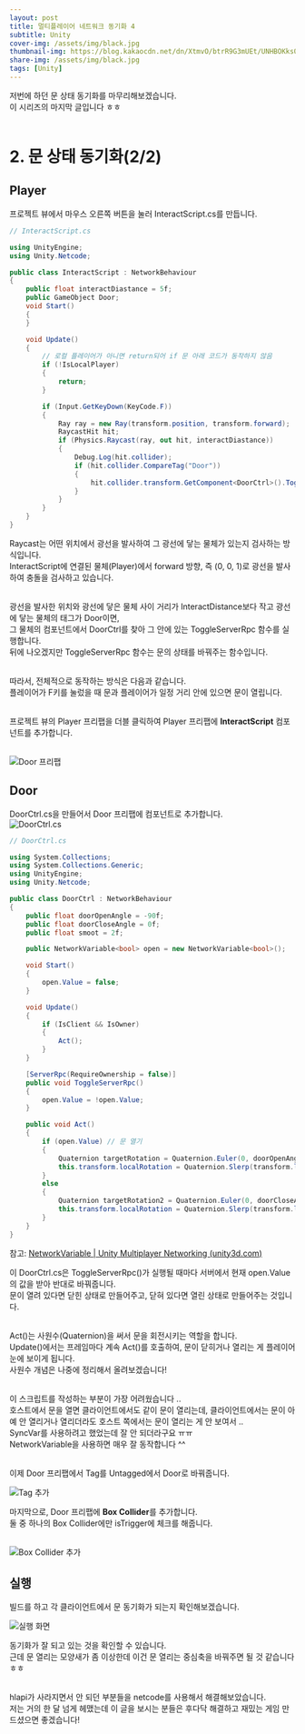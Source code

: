 ```yaml
---
layout: post
title: 멀티플레이어 네트워크 동기화 4
subtitle: Unity
cover-img: /assets/img/black.jpg
thumbnail-img: https://blog.kakaocdn.net/dn/XtmvO/btrR9G3mUEt/UNHBOKks0dcPF87jpBqeDk/img.png
share-img: /assets/img/black.jpg
tags: [Unity]
---
```


저번에 하던 문 상태 동기화를 마무리해보겠습니다.<br>
이 시리즈의 마지막 글입니다 ㅎㅎ<br>
<br>

# 2. 문 상태 동기화(2/2)

## Player
프로젝트 뷰에서 마우스 오른쪽 버튼을 눌러 InteractScript.cs를 만듭니다.<br>
```cs
// InteractScript.cs

using UnityEngine;
using Unity.Netcode;

public class InteractScript : NetworkBehaviour
{
    public float interactDiastance = 5f;
    public GameObject Door;
    void Start()
    {
    }

    void Update()
    {
    	// 로컬 플레이어가 아니면 return되어 if 문 아래 코드가 동작하지 않음
        if (!IsLocalPlayer)
        {
            return;
        }

        if (Input.GetKeyDown(KeyCode.F))
        {
            Ray ray = new Ray(transform.position, transform.forward);
            RaycastHit hit;
            if (Physics.Raycast(ray, out hit, interactDiastance))
            {
                Debug.Log(hit.collider);
                if (hit.collider.CompareTag("Door"))
                {
                    hit.collider.transform.GetComponent<DoorCtrl>().ToggleServerRpc();
                }
            }
        }
    }
}
```
Raycast는 어떤 위치에서 광선을 발사하여 그 광선에 닿는 물체가 있는지 검사하는 방식입니다.<br>
InteractScript에 연결된 물체(Player)에서 forward 방향, 즉 (0, 0, 1)로 광선을 발사하여 충돌을 검사하고 있습니다.<br>
<br>

광선을 발사한 위치와 광선에 닿은 물체 사이 거리가 InteractDistance보다 작고 광선에 닿는 물체의 태그가 Door이면,<br>
그 물체의 컴포넌트에서 DoorCtrl를 찾아 그 안에 있는 ToggleServerRpc 함수를 실행합니다.<br>
뒤에 나오겠지만 ToggleServerRpc 함수는 문의 상태를 바꿔주는 함수입니다.<br>
<br>
 

따라서, 전체적으로 동작하는 방식은 다음과 같습니다.<br>
플레이어가 F키를 눌렀을 때 문과 플레이어가 일정 거리 안에 있으면 문이 열립니다.<br>
<br>

프로젝트 뷰의 Player 프리팹을 더블 클릭하여 Player 프리팹에 **InteractScript** 컴포넌트를 추가합니다.<br>
<br>

![Door 프리팹](https://blog.kakaocdn.net/dn/XtmvO/btrR9G3mUEt/UNHBOKks0dcPF87jpBqeDk/img.png)
<br>

## Door
DoorCtrl.cs을 만들어서 Door 프리팹에 컴포넌트로 추가합니다.<br>
![DoorCtrl.cs](https://img1.daumcdn.net/thumb/R1280x0/?scode=mtistory2&fname=https%3A%2F%2Fblog.kakaocdn.net%2Fdn%2Fc3iNnA%2FbtrR8JzK3Zf%2F40GH7FUmcKIiG0PcVhGfD1%2Fimg.png)
 
```cs
// DoorCtrl.cs

using System.Collections;
using System.Collections.Generic;
using UnityEngine;
using Unity.Netcode;

public class DoorCtrl : NetworkBehaviour
{
    public float doorOpenAngle = -90f;
    public float doorCloseAngle = 0f;
    public float smoot = 2f;

    public NetworkVariable<bool> open = new NetworkVariable<bool>();

    void Start()
    {
        open.Value = false;
    }

    void Update()
    {
        if (IsClient && IsOwner)
        {
            Act();
        }
    }

    [ServerRpc(RequireOwnership = false)]
    public void ToggleServerRpc()
    {
        open.Value = !open.Value;
    }

    public void Act()
    {
        if (open.Value) // 문 열기
        {
            Quaternion targetRotation = Quaternion.Euler(0, doorOpenAngle, 0);
            this.transform.localRotation = Quaternion.Slerp(transform.localRotation, targetRotation, smoot * Time.deltaTime);
        }
        else
        {
            Quaternion targetRotation2 = Quaternion.Euler(0, doorCloseAngle, 0);
            this.transform.localRotation = Quaternion.Slerp(transform.localRotation, targetRotation2, smoot * Time.deltaTime);
        }
    }
}
```
참고: [NetworkVariable | Unity Multiplayer Networking (unity3d.com)](https://docs-multiplayer.unity3d.com/netcode/current/basics/networkvariable/index.html)
 
이 DoorCtrl.cs은 ToggleServerRpc()가 실행될 때마다 서버에서 현재 open.Value의 값을 받아 반대로 바꿔줍니다.<br>
문이 열려 있다면 닫힌 상태로 만들어주고, 닫혀 있다면 열린 상태로 만들어주는 것입니다.<br>
<br>
 

Act()는 사원수(Quaternion)을 써서 문을 회전시키는 역할을 합니다.<br>
Update()에서는 프레임마다 계속 Act()를 호출하여, 문이 닫히거나 열리는 게 플레이어 눈에 보이게 됩니다.<br>
사원수 개념은 나중에 정리해서 올려보겠습니다!<br>
<br>

이 스크립트를 작성하는 부분이 가장 어려웠습니다 .. <br>
호스트에서 문을 열면 클라이언트에서도 같이 문이 열리는데, 클라이언트에서는 문이 아예 안 열리거나 열리더라도 호스트 쪽에서는 문이 열리는 게 안 보여서 ..<br>
SyncVar를 사용하려고 했었는데 잘 안 되더라구요 ㅠㅠ<br>
NetworkVariable을 사용하면 매우 잘 동작합니다 ^^<br>
<br>
 

이제 Door 프리팹에서 Tag를 Untagged에서 Door로 바꿔줍니다.<br>

![Tag 추가](https://img1.daumcdn.net/thumb/R1280x0/?scode=mtistory2&fname=https%3A%2F%2Fblog.kakaocdn.net%2Fdn%2FL4kNd%2FbtrR9dG9ft5%2FwRhTEsNKmD5Q4nMyQYdR11%2Fimg.png)


 
마지막으로, Door 프리팹에 **Box Collider**를 추가합니다.<br>
둘 중 하나의 Box Collider에만 isTrigger에 체크를 해줍니다.<br><br>

![Box Collider 추가](https://img1.daumcdn.net/thumb/R1280x0/?scode=mtistory2&fname=https%3A%2F%2Fblog.kakaocdn.net%2Fdn%2FnGO5e%2FbtrSahow5x6%2FOeou0uigbjfd0pltMgNwt1%2Fimg.png)
 


## 실행
빌드를 하고 각 클라이언트에서 문 동기화가 되는지 확인해보겠습니다.<br>

![실행 화면](https://img1.daumcdn.net/thumb/R1280x0/?scode=mtistory2&fname=https%3A%2F%2Fblog.kakaocdn.net%2Fdn%2Fye4cm%2FbtrR8s6a1dv%2FcjQkx5jNYQ1Xqug19K0tR0%2Fimg.png)

동기화가 잘 되고 있는 것을 확인할 수 있습니다.<br>
근데 문 열리는 모양새가 좀 이상한데 이건 문 열리는 중심축을 바꿔주면 될 것 같습니다 ㅎㅎ<br>
<br>
 

hlapi가 사라지면서 안 되던 부분들을 netcode를 사용해서 해결해보았습니다.<br>
저는 거의 한 달 넘게 헤맸는데 이 글을 보시는 분들은 후다닥 해결하고 재밌는 게임 만드셨으면 좋겠습니다!<br>
